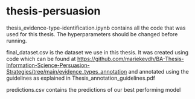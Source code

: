 # thesis-persuasion

thesis_evidence-type-identification.ipynb contains all the code that was used for this thesis. The hyperparameters should be changed before running.

final_dataset.csv is the dataset we use in this thesis. It was created using code which can be found at https://github.com/mariekevdh/BA-Thesis-Information-Science-Persuasion-Strategies/tree/main/evidence_types_annotation and annotated using the guidelines as explained in Thesis_annotation_guidelines.pdf

predictions.csv contains the predictions of our best performing model
